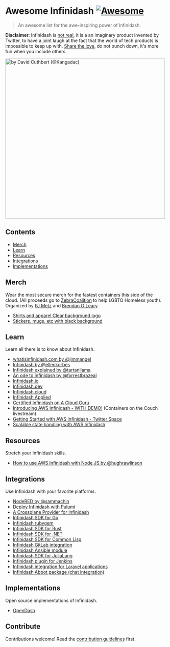 # Awesome Infinidash [![Awesome](https://awesome.re/badge.svg)](https://awesome.re)

> An awesome list for the awe-inspiring power of Infinidash.  

**Disclaimer**: Infinidash is [not real](https://twitter.com/jna_sh/status/1410178986978775040), it is a an imaginary product invented by Twitter, to have a joint laugh at the fact that the world of tech products is impossible to keep up with. [Share the love](https://twitter.com/IanColdwater/status/1411295026022424577), do not punch down, it's more fun when you include others. 

<a href="https://twitter.com/kangadac/status/1410817287695650824"><img src="https://user-images.githubusercontent.com/1790822/124236175-7003e900-db16-11eb-885f-eb5bedaa98c5.jpg" width="500" alt="by David Cuthbert (@Kangadac)"/></a>

## Contents

- [Merch](#merch)
- [Learn](#learn)
- [Resources](#resources)
- [Integrations](#integrations)
- [Implementations](#implementations)

## Merch

Wear the most secure merch for the fastest containers this side of the cloud. (All proceeds go to [ZebraCoalition](https://zebrayouth.org/) to help LGBTQ Homeless youth). Organized by [PJ Metz](https://twitter.com/MetzinAround) and [Brendan O'Leary](https://twitter.com/olearycrew).
- [Shirts and apparel Clear background logo](https://www.redbubble.com/shop/ap/81636791)
- [Stickers, mugs, etc with black background](https://www.redbubble.com/shop/ap/81635372)

## Learn

Learn all there is to know about Infinidash.
- [whatisinfinidash.com by @jimmangel](https://whatisinfinidash.com/)
- [Infinidash by @ellenkorbes](https://twitter.com/ellenkorbes/status/1410796865126346755)
- [Infinidash explained by @tartanllama](https://twitter.com/TartanLlama/status/1410959645238308866)
- [An ode to Infinidash by @forrestbrazeal](https://twitter.com/forrestbrazeal/status/1410647222853771266)
- [Infinidash.io](http://www.infinidash.io/)
- [Infinidash.dev](https://www.infinidash.dev)
- [Infinidash.cloud](https://www.infinidash.cloud)
- [Infinidash Applied](https://leanpub.com/awsinfinidashapplied)
- [Certified Infinidash on A Cloud Guru](https://twitter.com/KroonenburgRyan/status/1410962120976515073)
- [Introducing AWS Infinidash - WITH DEMO!](https://www.youtube.com/watch?v=5pt3KUb7kog) (Containers on the Couch livestream)
- [Getting Started with AWS Infinidash - Twitter Space](https://twitter.com/i/spaces/1kvJpooWzZwGE)
- [Scalable state handling with AWS Infinidash](https://github.com/SuperFlyTV/sofie-automation-aws-infinidash#concept-infinite-single-sources-of-truth)


## Resources

Stretch your Infinidash skills.

- [How to use AWS Infinidash with Node JS by @hughrawlinson](https://www.hughrawlinson.me/posts/2021/06/30/how-to-use-aws-infinidash)

## Integrations

Use Infinidash with your favorite platforms.

- [NodeRED by @sammachin](https://twitter.com/sammachin/status/1410857058136625152)
- [Deploy Infinidash with Pulumi](https://gist.github.com/mattstratton/30273a53dc0196d321cef994aa02843e)
- [A Crossplane Provider for Infinidash](https://github.com/luebken/provider-infinidash)
- [Infinidash SDK for Go](https://github.com/eduardohitek/go-infinidash-sdk)
- [Infinidash rubygem](https://github.com/bermannoah/infinidash-ruby)
- [Infinidash SDK for Rust](https://github.com/rafaelcaricio/aws-infinidash-rs)
- [Infinidash SDK for .NET](https://github.com/davidwhitney/aws-infinidash-sdk)
- [Infinidash SDK for Common Lisp](https://github.com/christophejunke/cl-infinidash)
- [Infinidash GitLab integration](https://twitter.com/olearycrew/status/1411043511185641475)
- [Infinidash Ansible module](https://github.com/jillr/community.aws/blob/start_new_infinidash_module/plugins/modules/infinidash.py)
- [Infinidash SDK for JuliaLang](https://github.com/oxinabox/AWSInfinidash.jl)
- [Infinidash plugin for Jenkins](https://twitter.com/oleg_nenashev/status/1411180893671153664)
- [Infinidash integration for Laravel applications](https://github.com/Roave/LaravelInfinidash)
- [Infinidash Abbot package (chat integration)](https://ab.bot/packages/aseriousbiz/infinidash)

## Implementations

Open source implementations of Infinidash.

- [OpenDash](https://github.com/afstanton/opendash)


## Contribute

Contributions welcome! Read the [contribution guidelines](contributing.md) first.
